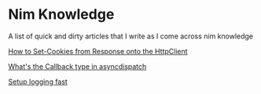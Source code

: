 # Nim Knowledge

A list of quick and dirty articles that I write as I come across nim knowledge

[How to Set-Cookies from Response onto the HttpClient](articles/httpclient-set-cookie.md)

[What's the Callback type in asyncdispatch](articles/asyncdispatch-callback.md)

[Setup logging fast](articles/logging.md)
